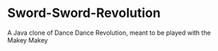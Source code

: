 Sword-Sword-Revolution
======================

A Java clone of Dance Dance Revolution, meant to be played with the Makey Makey
